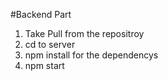 #Backend Part
1) Take Pull from the repositroy
2) cd to server
3) npm install for the dependencys
4) npm start


